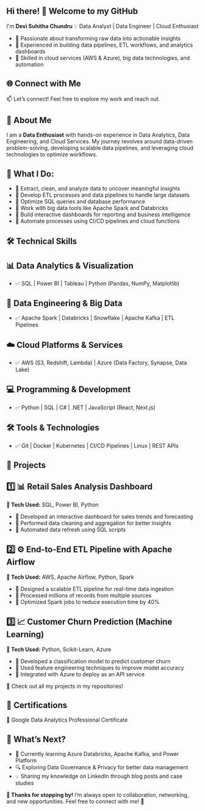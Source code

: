 ## Hi there! 👋 Welcome to my GitHub
I'm **Devi Suhitha Chundru**
💡 Data Analyst | Data Engineer | Cloud Enthusiast
- 🔹 Passionate about transforming raw data into actionable insights
- 🔹 Experienced in building data pipelines, ETL workflows, and analytics dashboards
- 🔹 Skilled in cloud services (AWS & Azure), big data technologies, and automation

## 🌐 Connect with Me
📫 Let’s connect! Feel free to explore my work and reach out.
## 🚀 About Me
I am a **Data Enthusiast** with hands-on experience in Data Analytics, Data Engineering, and Cloud Services. My journey revolves around data-driven problem-solving, developing scalable data pipelines, and leveraging cloud technologies to optimize workflows.

## 📌 What I Do:
- 🔹 Extract, clean, and analyze data to uncover meaningful insights
- 🔹 Develop ETL processes and data pipelines to handle large datasets
- 🔹 Optimize SQL queries and database performance
- 🔹 Work with big data tools like Apache Spark and Databricks
- 🔹 Build interactive dashboards for reporting and business intelligence
- 🔹 Automate processes using CI/CD pipelines and cloud functions

## 🛠 Technical Skills
## 📊 Data Analytics & Visualization
- ✅ SQL | Power BI | Tableau | Python (Pandas, NumPy, Matplotlib)

## 🔹 Data Engineering & Big Data
- ✅ Apache Spark | Databricks | Snowflake | Apache Kafka | ETL Pipelines

## ☁️ Cloud Platforms & Services
- ✅ AWS (S3, Redshift, Lambda) | Azure (Data Factory, Synapse, Data Lake)

## 💻 Programming & Development
- ✅ Python | SQL | C# | .NET | JavaScript (React, Next.js)

## 🛠 Tools & Technologies
- ✅ Git | Docker | Kubernetes | CI/CD Pipelines | Linux | REST APIs

## 📂 Projects
## 1️⃣ 📊 Retail Sales Analysis Dashboard
**🚀 Tech Used:** SQL, Power BI, Python
- 🔹 Developed an interactive dashboard for sales trends and forecasting
- 🔹 Performed data cleaning and aggregation for better insights
- 🔹 Automated data refresh using SQL scripts

## 2️⃣ ⚙️ End-to-End ETL Pipeline with Apache Airflow
**🚀 Tech Used:** AWS, Apache Airflow, Python, Spark
- 🔹 Designed a scalable ETL pipeline for real-time data ingestion
- 🔹 Processed millions of records from multiple sources
- 🔹 Optimized Spark jobs to reduce execution time by 40%

## 3️⃣ 📈 Customer Churn Prediction (Machine Learning)
**🚀 Tech Used:** Python, Scikit-Learn, Azure
- 🔹 Developed a classification model to predict customer churn
- 🔹 Used feature engineering techniques to improve model accuracy
- 🔹 Integrated with Azure to deploy as an API service

🔗 Check out all my projects in my repositories!

## 📜 Certifications
🎯 Google Data Analytics Professional Certificate

## 📌 What’s Next?
- 🚀 Currently learning Azure Databricks, Apache Kafka, and Power Platform
- 🔍 Exploring Data Governance & Privacy for better data management
- 💡 Sharing my knowledge on LinkedIn through blog posts and case studies

**📝 Thanks for stopping by!** I’m always open to collaboration, networking, and new opportunities. Feel free to connect with me! 🚀

